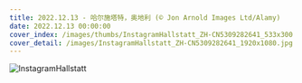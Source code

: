 ```yaml
---
title: 2022.12.13 - 哈尔施塔特，奥地利 (© Jon Arnold Images Ltd/Alamy)
date: 2022.12.13 00:00:00
cover_index: /images/thumbs/InstagramHallstatt_ZH-CN5309282641_533x300.jpg
cover_detail: /images/InstagramHallstatt_ZH-CN5309282641_1920x1080.jpg
---
```


![InstagramHallstatt](/images/InstagramHallstatt_ZH-CN5309282641_1920x1080.jpg)
